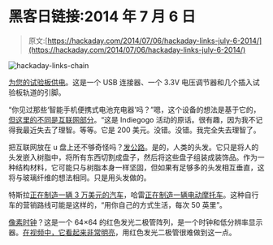 # 黑客日链接:2014 年 7 月 6 日

> 原文:[https://hackaday.com/2014/07/06/hackaday-links-july-6-2014/](https://hackaday.com/2014/07/06/hackaday-links-july-6-2014/)

![hackaday-links-chain](../Images/da184e9bde007f88b719f5aafc440574.png)

[为您的试验板供电](https://www.indiegogo.com/projects/flatpower)。这是一个 USB 连接器、一个 3.3V 电压调节器和几个插入试验板轨道的引脚。

“你见过那些‘智能手机便携式电池充电器’吗？”嗯，这个设备的想法是基于它的，[但这里的不同是互联网部分](https://www.indiegogo.com/projects/wifiex)。“这是 Indiegogo 活动的原话。很有趣，因为我不记得我最近失去了理智。等等。它是 200 美元。没错。没错。我完全失去理智了。

把互联网放在 u 盘上还不够奇怪吗？[发公路](http://vimeo.com/98210665)。是的，人类的头发。它只是将人的头发嵌入树脂中，将所有东西切割成盘子，然后将这些盘子组装成装饰品。作为一种结构材料，它可能只与树脂本身一样坚固，但如果有足够多的头发相互垂直，这将与玻璃纤维的想法相同。只是用头发做的。

特斯拉[正在制造一辆 3 万美元的汽车](http://www.technobuffalo.com/2014/07/01/tesla-model-e-30000/)，哈雷[正在制造一辆电动摩托车](http://www.wired.com/2014/06/harley-davidson-livewire/)。这种自行车的营销路线可能是这样的，“用你自己的方式生活，每次 50 英里”。

[像素时钟](http://hackaday.io/project/1725)？这是一个 64×64 的红色发光二极管阵列，是一个时钟和低分辨率显示器。[在视频中，它看起来非常明亮](https://www.youtube.com/watch?v=-NG3AMJgLic&feature=youtu.be)，用红色发光二极管很难做到这一点。